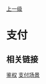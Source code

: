 [上一级](../)

# 支付
## 相关链接
[鉴权](/frontend/layerBusiness/systemAuthentication) [支付场景](/scene/payment) 

